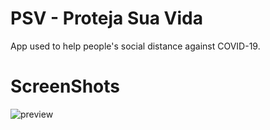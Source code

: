 # PSV - Proteja Sua Vida

App used to help people's social distance against COVID-19.

# ScreenShots

![preview](https://user-images.githubusercontent.com/34483729/188233824-2c283d2b-cb9c-4866-b9d6-149974376993.png)
